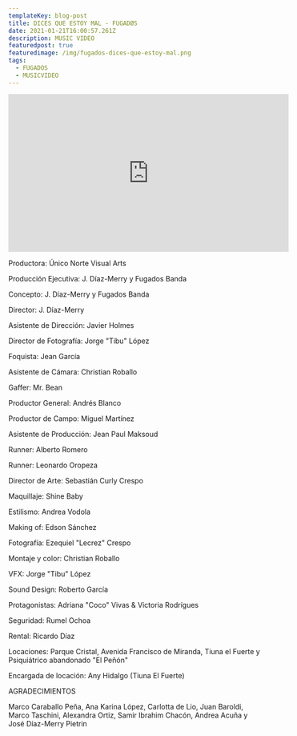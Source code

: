 ```yaml
---
templateKey: blog-post
title: DICES QUE ESTOY MAL - FUGADØS
date: 2021-01-21T16:00:57.261Z
description: MUSIC VIDEO
featuredpost: true
featuredimage: /img/fugados-dices-que-estoy-mal.png
tags:
  - FUGADOS
  - MUSICVIDEO
---
```

<iframe width="560" height="315" src="https://www.youtube.com/embed/YxWpRo0Zu9s" title="YouTube video player" frameborder="0" allow="accelerometer; autoplay; clipboard-write; encrypted-media; gyroscope; picture-in-picture" allowfullscreen></iframe>



<!--StartFragment-->

Productora: Único Norte Visual Arts 

Producción Ejecutiva: J. Díaz-Merry y Fugados Banda 

Concepto: J. Díaz-Merry y Fugados Banda 

Director: J. Díaz-Merry 

Asistente de Dirección: Javier Holmes 

Director de Fotografía: Jorge "Tibu" López 

Foquista: Jean García 

Asistente de Cámara: Christian Roballo 

Gaffer: Mr. Bean 

Productor General: Andrés Blanco 

Productor de Campo: Miguel Martínez 

Asistente de Producción: Jean Paul Maksoud 

Runner: Alberto Romero 

Runner: Leonardo Oropeza 

Director de Arte: Sebastián Curly Crespo 

Maquillaje: Shine Baby 

Estilismo: Andrea Vodola 

Making of: Edson Sánchez 

Fotografía: Ezequiel "Lecrez" Crespo 

Montaje y color: Christian Roballo 

VFX: Jorge "Tibu" López 

Sound Design: Roberto García 

Protagonistas: Adriana "Coco" Vivas & Victoria Rodrígues 

Seguridad: Rumel Ochoa 

Rental: Ricardo Díaz 

Locaciones: Parque Cristal, Avenida Francisco de Miranda, Tiuna el Fuerte y Psiquiátrico abandonado "El Peñón" 

Encargada de locación: Any Hidalgo (Tiuna El Fuerte) 

AGRADECIMIENTOS 

Marco Caraballo Peña, Ana Karina López, Carlotta de Lio, Juan Baroldi, Marco Taschini, Alexandra Ortiz, Samir Ibrahim Chacón, Andrea Acuña y José Díaz-Merry Pietrin

<!--EndFragment-->